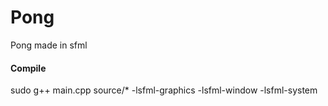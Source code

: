 # Pong

Pong made in sfml

#### Compile

sudo g++ main.cpp source/* -lsfml-graphics -lsfml-window -lsfml-system

